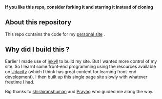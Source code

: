 **If you like this repo, consider forking it and starring it instead of cloning**

## About this repository

This repo contains the code for my [personal site](https://moijes12.github.io) . 

## Why did I build this ?
Earlier I made use of [jekyll](https://jekyllrb.com/) to build my site. But I wanted more control of my site. So I learnt some front-end programming using the resources available on [Udacity](https://www.udacity.com) (which I think has great content for learning front-end development). I then built up this single page site slowly with whatever freetime I had.

Big thanks to [shishiranshuman](https://github.com/shishiranshuman) and [Prayag](https://github.com/prayagchoraria) who guided me along the way.
